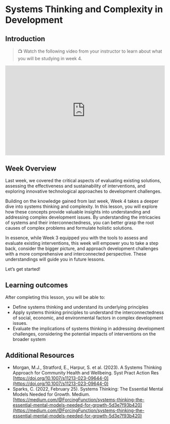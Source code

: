 # Systems Thinking and Complexity in Development

## Introduction

> 📺 Watch the following video from your instructor to learn about what you will be studying in week 4.

<div style="position: relative; padding-bottom: 56.25%; height: 0;"><iframe src="https://www.youtube.com/embed/MTuVpLK3ZWQ?si=oHrkWKxo5eIDtoW9"  title="YouTube video player" frameborder="0" allow="accelerometer; autoplay; clipboard-write; encrypted-media; gyroscope; picture-in-picture" allowfullscreen style="position: absolute; top: 0; left: 0; width: 100%; height: 100%;"></iframe></div>

## Week Overview

Last week, we covered the critical aspects of evaluating existing solutions, assessing the effectiveness and sustainability of interventions, and exploring innovative technological approaches to development challenges.

Building on the knowledge gained from last week, Week 4 takes a deeper dive into systems thinking and complexity. In this lesson, you will explore how these concepts provide valuable insights into understanding and addressing complex development issues. By understanding the intricacies of systems and their interconnectedness, you can better grasp the root causes of complex problems and formulate holistic solutions.

In essence, while Week 3 equipped you with the tools to assess and evaluate existing interventions, this week will empower you to take a step back, consider the bigger picture, and approach development challenges with a more comprehensive and interconnected perspective. These understandings will guide you in future lessons.

Let’s get started!

## Learning outcomes

After completing this lesson, you will be able to:

- Define systems thinking and understand its underlying principles
- Apply systems thinking principles to understand the interconnectedness of social, economic, and environmental factors in complex development issues.
- Evaluate the implications of systems thinking in addressing development challenges, considering the potential impacts of interventions on the broader system

## Additional Resources

- Morgan, M.J., Stratford, E., Harpur, S. et al. (2023). A Systems Thinking Approach for Community Health and Wellbeing. Syst Pract Action Res [https://doi.org/10.1007/s11213-023-09644-0](https://doi.org/10.1007/s11213-023-09644-0)
- Sparks, C. (2022, February 25). Systems Thinking: The Essential Mental Models Needed for Growth. Medium. [https://medium.com/@ForcingFunction/systems-thinking-the-essential-mental-models-needed-for-growth-5d3e7f93b420](https://medium.com/@ForcingFunction/systems-thinking-the-essential-mental-models-needed-for-growth-5d3e7f93b420)

